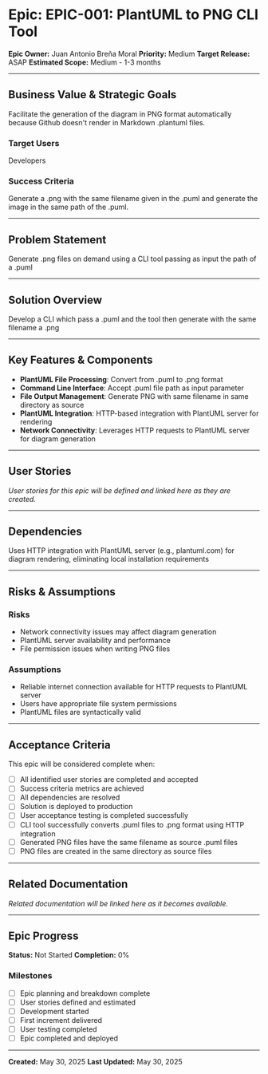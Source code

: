 # Epic: EPIC-001: PlantUML to PNG CLI Tool

**Epic Owner:** Juan Antonio Breña Moral
**Priority:** Medium
**Target Release:** ASAP
**Estimated Scope:** Medium - 1-3 months

---

## Business Value & Strategic Goals

Facilitate the generation of the diagram in PNG format automatically because Github doesn't render in Markdown .plantuml files.

### Target Users
Developers

### Success Criteria
Generate a .png with the same filename given in the .puml and generate the image in the same path of the .puml.

---

## Problem Statement

Generate .png files on demand using a CLI tool passing as input the path of a .puml

---

## Solution Overview

Develop a CLI which pass a .puml and the tool then generate with the same filename a .png

---

## Key Features & Components

- **PlantUML File Processing**: Convert from .puml to .png format
- **Command Line Interface**: Accept .puml file path as input parameter
- **File Output Management**: Generate PNG with same filename in same directory as source
- **PlantUML Integration**: HTTP-based integration with PlantUML server for rendering
- **Network Connectivity**: Leverages HTTP requests to PlantUML server for diagram generation

---

## User Stories

_User stories for this epic will be defined and linked here as they are created._

---

## Dependencies

Uses HTTP integration with PlantUML server (e.g., plantuml.com) for diagram rendering, eliminating local installation requirements

---

## Risks & Assumptions

### Risks
- Network connectivity issues may affect diagram generation
- PlantUML server availability and performance
- File permission issues when writing PNG files

### Assumptions
- Reliable internet connection available for HTTP requests to PlantUML server
- Users have appropriate file system permissions
- PlantUML files are syntactically valid

---

## Acceptance Criteria

This epic will be considered complete when:
- [ ] All identified user stories are completed and accepted
- [ ] Success criteria metrics are achieved
- [ ] All dependencies are resolved
- [ ] Solution is deployed to production
- [ ] User acceptance testing is completed successfully
- [ ] CLI tool successfully converts .puml files to .png format using HTTP integration
- [ ] Generated PNG files have the same filename as source .puml files
- [ ] PNG files are created in the same directory as source files

---

## Related Documentation

_Related documentation will be linked here as it becomes available._

---

## Epic Progress

**Status:** Not Started
**Completion:** 0%

### Milestones
- [ ] Epic planning and breakdown complete
- [ ] User stories defined and estimated
- [ ] Development started
- [ ] First increment delivered
- [ ] User testing completed
- [ ] Epic completed and deployed

---

**Created:** May 30, 2025
**Last Updated:** May 30, 2025
